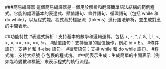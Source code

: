 ###簡易編譯器
這個簡易編譯器是一個用於解析和翻譯簡單語法結構的範例程式。它能夠處理基本的表達式、賦值語句、條件語句、循環語句（包括 while 和 do while），以及程式塊。程式基於標記流（tokens）進行語法解析，並生成對應的中間表示。

##功能特性
#表達式解析：支持基本的數學和邏輯運算，包括 +, -, *, /, &, |, !, <, >, =, <=, >=, ==, !=。
#賦值語句：支持簡單的賦值操作，例如 id = E;。
#條件語句：支持 if 和 if-else 語句。
#循環語句：支持 while 和 do while 語句。
#程式塊：支持大括號 {} 包裹的程式塊。
#中間表示生成：生成簡單的中間表示（例如臨時變數和標籤）來表示程式的執行流程。
